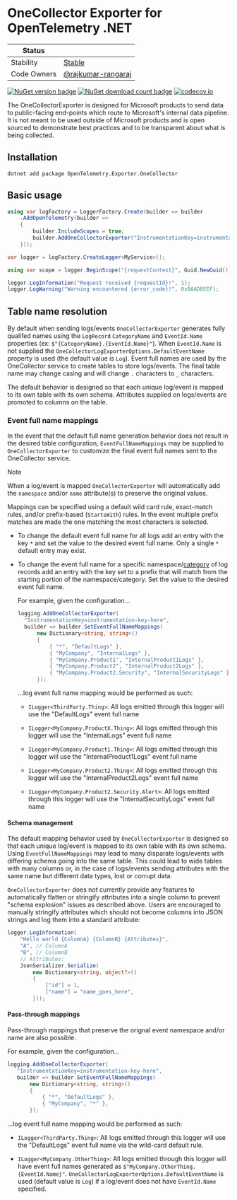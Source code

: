 # OneCollector Exporter for OpenTelemetry .NET

| Status      |           |
| ----------- | --------- |
| Stability   | [Stable](../../README.md#stable) |
| Code Owners | [@rajkumar-rangaraj](https://github.com/rajkumar-rangaraj/) |

[![NuGet version badge](https://img.shields.io/nuget/v/OpenTelemetry.Exporter.OneCollector)](https://www.nuget.org/packages/OpenTelemetry.Exporter.OneCollector)
[![NuGet download count badge](https://img.shields.io/nuget/dt/OpenTelemetry.Exporter.OneCollector)](https://www.nuget.org/packages/OpenTelemetry.Exporter.OneCollector)
[![codecov.io](https://codecov.io/gh/open-telemetry/opentelemetry-dotnet-contrib/branch/main/graphs/badge.svg?flag=unittests-Exporter.OneCollector)](https://app.codecov.io/gh/open-telemetry/opentelemetry-dotnet-contrib?flags[0]=unittests-Exporter.OneCollector)

The OneCollectorExporter is designed for Microsoft products to send data to
public-facing end-points which route to Microsoft's internal data pipeline. It
is not meant to be used outside of Microsoft products and is open sourced to
demonstrate best practices and to be transparent about what is being collected.

## Installation

```shell
dotnet add package OpenTelemetry.Exporter.OneCollector
```

## Basic usage

```csharp
using var logFactory = LoggerFactory.Create(builder => builder
    .AddOpenTelemetry(builder =>
    {
        builder.IncludeScopes = true;
        builder.AddOneCollectorExporter("InstrumentationKey=instrumentation-key-here");
    }));

var logger = logFactory.CreateLogger<MyService>();

using var scope = logger.BeginScope("{requestContext}", Guid.NewGuid());

logger.LogInformation("Request received {requestId}!", 1);
logger.LogWarning("Warning encountered {error_code}!", 0xBAADBEEF);
```

## Table name resolution

By default when sending logs/events `OneCollectorExporter` generates fully
qualifed names using the `LogRecord` `CategoryName` and `EventId.Name`
properties (ex: `$"{CategoryName}.{EventId.Name}"`). When `EventId.Name` is not
supplied the `OneCollectorLogExporterOptions.DefaultEventName` property is used
(the default value is `Log`). Event full names are used by the OneCollector
service to create tables to store logs/events. The final table name may change
casing and will change `.` characters to `_` characters.

The default behavior is designed so that each unique log/event is mapped to its
own table with its own schema. Attributes supplied on logs/events are promoted
to columns on the table.

### Event full name mappings

In the event that the default full name generation behavior does not result in
the desired table configuration, `EventFullNameMappings` may be supplied to
`OneCollectorExporter` to customize the final event full names sent to the
OneCollector service.

> [!NOTE]
> When a log/event is mapped `OneCollectorExporter` will automatically add the
> `namespace` and/or `name` attribute(s) to preserve the original values.

Mappings can be specified using a default wild card rule, exact-match rules,
and/or prefix-based (`StartsWith`) rules. In the event multiple prefix matches
are made the one matching the most characters is selected.

* To change the default event full name for all logs add an entry with the key
  `*` and set the value to the desired event full name. Only a single `*`
  default entry may exist.

* To change the event full name for a specific
  namespace/[category](https://docs.microsoft.com/dotnet/core/extensions/logging#log-category)
  of log records add an entry with the key set to a prefix that will match from
  the starting portion of the namespace/category. Set the value to the desired
  event full name.

  For example, given the configuration...

  ```csharp
  logging.AddOneCollectorExporter(
    "InstrumentationKey=instrumentation-key-here",
    builder => builder.SetEventFullNameMappings(
        new Dictionary<string, string>()
        {
            { "*", "DefaultLogs" },
            { "MyCompany", "InternalLogs" },
            { "MyCompany.Product1", "InternalProduct1Logs" },
            { "MyCompany.Product2", "InternalProduct2Logs" },
            { "MyCompany.Product2.Security", "InternalSecurityLogs" },
        });
  ```

  ...log event full name mapping would be performed as such:

  * `ILogger<ThirdParty.Thing>`: All logs emitted through this logger will use
    the "DefaultLogs" event full name

  * `ILogger<MyCompany.ProductX.Thing>`: All logs emitted through this logger
    will use the "InternalLogs" event full name

  * `ILogger<MyCompany.Product1.Thing>`: All logs emitted through this logger
    will use the "InternalProduct1Logs" event full name

  * `ILogger<MyCompany.Product2.Thing>`: All logs emitted through this logger
    will use the "InternalProduct2Logs" event full name

  * `ILogger<MyCompany.Product2.Security.Alert>`: All logs emitted through this
    logger will use the "InternalSecurityLogs" event full name

#### Schema management

The default mapping behavior used by `OneCollectorExporter` is designed so that
each unique log/event is mapped to its own table with its own schema. Using
`EventFullNameMappings` may lead to many disparate logs/events with differing
schema going into the same table. This could lead to wide tables with many
columns or, in the case of logs/events sending attributes with the same name but
different data types, lost or corrupt data.

`OneCollectorExporter` does not currently provide any features to automatically
flatten or stringify attributes into a single column to prevent "schema
explosion" issues as described above. Users are encouraged to manually stringify
attributes which should not become columns into JSON strings and log them into a
standard attribute:

```csharp
logger.LogInformation(
    "Hello world {ColumnA} {ColumnB} {Attributes}",
    "A", // ColumnA
    "B", // ColumnB
    // Attributes:
    JsonSerializer.Serialize(
        new Dictionary<string, object?>()
        {
            ["id"] = 1,
            ["name"] = "name_goes_here",
        }));
```

#### Pass-through mappings

Pass-through mappings that preserve the orignal event namespace and/or name are
also possible.

For example, given the configuration...

```csharp
logging.AddOneCollectorExporter(
   "InstrumentationKey=instrumentation-key-here",
   builder => builder.SetEventFullNameMappings(
       new Dictionary<string, string>()
       {
           { "*", "DefaultLogs" },
           { "MyCompany", "*" },
       });
```

...log event full name mapping would be performed as such:

* `ILogger<ThirdParty.Thing>`: All logs emitted through this logger will use
  the "DefaultLogs" event full name via the wild-card default rule.

* `ILogger<MyCompany.OtherThing>`: All logs emitted through this logger will
  have event full names generated as `$"MyCompany.OtherThing.{EventId.Name}"`.
  `OneCollectorLogExporterOptions.DefaultEventName` is used (default value is
  `Log`) if a log/event does not have `EventId.Name` specified.
